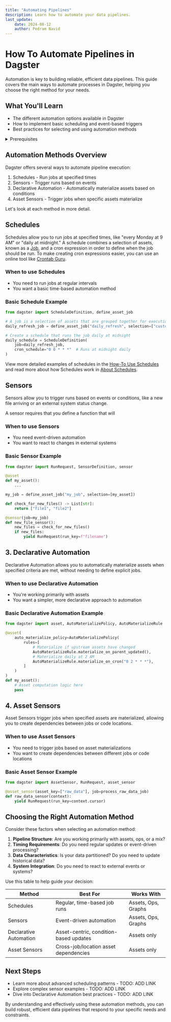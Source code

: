 ```yaml
---
title: "Automating Pipelines"
description: Learn how to automate your data pipelines.
last_update: 
    date: 2024-08-12
    author: Pedram Navid
---
```


# How To Automate Pipelines in Dagster

Automation is key to building reliable, efficient data pipelines. This guide covers the main ways to automate processes in Dagster, helping you choose the right method for your needs.

## What You'll Learn

- The different automation options available in Dagster
- How to implement basic scheduling and event-based triggers  
- Best practices for selecting and using automation methods

<details>
  <summary>Prerequisites</summary>

Before continuing, you should be familiar with:

- [Asset definitions](/concepts/assets)
- [Jobs](/concepts/ops-jobs)

</details>

## Automation Methods Overview

Dagster offers several ways to automate pipeline execution:

1. Schedules - Run jobs at specified times
2. Sensors - Trigger runs based on events
3. Declarative Automation - Automatically materialize assets based on conditions  
4. Asset Sensors - Trigger jobs when specific assets materialize

Let's look at each method in more detail.

## Schedules 

Schedules allow you to run jobs at specified times, like "every Monday at 9 AM" or "daily at midnight."
A schedule combines a selection of assets, known as a [Job](/concepts/ops-jobs), and a cron expression in order to define when the job should be run.
To make creating cron expressions easier, you can use an online tool like [Crontab Guru](https://crontab.guru/).

### When to use Schedules

- You need to run jobs at regular intervals
- You want a basic time-based automation method

### Basic Schedule Example

```python
from dagster import ScheduleDefinition, define_asset_job

# A job is a selection of assets that are grouped together for execution
daily_refresh_job = define_asset_job("daily_refresh", selection=["customer_data", "sales_report"])

# Create a schedule that runs the job daily at midnight
daily_schedule = ScheduleDefinition(
    job=daily_refresh_job,
    cron_schedule="0 0 * * *"  # Runs at midnight daily
)
```

View more detailed examples of schedules in the [How-To Use Schedules](/guides/automation/schedules) 
and read more about how Schedules work in [About Schedules](/concepts/schedules).

## Sensors

Sensors allow you to trigger runs based on events or conditions, like a new file arriving or an external system status change.

A sensor requires that you define a function that will 

### When to use Sensors

- You need event-driven automation
- You want to react to changes in external systems

### Basic Sensor Example 

```python
from dagster import RunRequest, SensorDefinition, sensor

@asset
def my_asset():
    ...

my_job = define_asset_job("my_job", selection=[my_asset])

def check_for_new_files() -> List[str]:
    return ["file1", "file2"]

@sensor(job=my_job)
def new_file_sensor():
    new_files = check_for_new_files()
    if new_files:
        yield RunRequest(run_key=f"filename")

```

## 3. Declarative Automation

Declarative Automation allows you to automatically materialize assets when specified criteria are met, without needing to define explicit jobs.

### When to use Declarative Automation

- You're working primarily with assets
- You want a simpler, more declarative approach to automation

### Basic Declarative Automation Example

```python
from dagster import asset, AutoMaterializePolicy, AutoMaterializeRule

@asset(
    auto_materialize_policy=AutoMaterializePolicy(
        rules=[
            # Materialize if upstream assets have changed
            AutoMaterializeRule.materialize_on_parent_updated(),
            # Materialize daily at 2 AM
            AutoMaterializeRule.materialize_on_cron("0 2 * * *"),
        ]
    )
)
def my_asset():
    # Asset computation logic here
    pass
```

## 4. Asset Sensors

Asset Sensors trigger jobs when specified assets are materialized, allowing you to create dependencies between jobs or code locations.

### When to use Asset Sensors

- You need to trigger jobs based on asset materializations
- You want to create dependencies between different jobs or code locations

### Basic Asset Sensor Example

```python
from dagster import AssetSensor, RunRequest, asset_sensor

@asset_sensor(asset_key=["raw_data"], job=process_raw_data_job)
def raw_data_sensor(context):
    yield RunRequest(run_key=context.cursor)
```

## Choosing the Right Automation Method

Consider these factors when selecting an automation method:

1. **Pipeline Structure**: Are you working primarily with assets, ops, or a mix?
2. **Timing Requirements**: Do you need regular updates or event-driven processing?
3. **Data Characteristics**: Is your data partitioned? Do you need to update historical data?
4. **System Integration**: Do you need to react to external events or systems?

Use this table to help guide your decision:

| Method | Best For | Works With |
|--------|----------|------------|
| Schedules | Regular, time-based job runs | Assets, Ops, Graphs |
| Sensors | Event-driven automation | Assets, Ops, Graphs |
| Declarative Automation | Asset-centric, condition-based updates | Assets only |
| Asset Sensors | Cross-job/location asset dependencies | Assets only |

## Next Steps

- Learn more about advanced scheduling patterns - TODO: ADD LINK
- Explore complex sensor examples - TODO: ADD LINK
- Dive into Declarative Automation best practices - TODO: ADD LINK

By understanding and effectively using these automation methods, you can build robust, efficient data pipelines that respond to your specific needs and constraints.